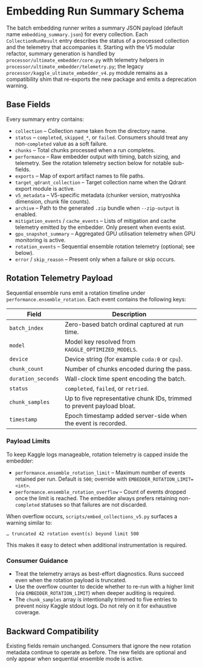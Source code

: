 # Embedding Run Summary Schema

The batch embedding runner writes a summary JSON payload (default name `embedding_summary.json`) for every collection. Each `CollectionRunResult` entry describes the status of a processed collection and the telemetry that accompanies it. Starting with the V5 modular refactor, summary generation is handled by `processor/ultimate_embedder/core.py` with telemetry helpers in `processor/ultimate_embedder/telemetry.py`; the legacy `processor/kaggle_ultimate_embedder_v4.py` module remains as a compatibility shim that re-exports the new package and emits a deprecation warning.

## Base Fields

Every summary entry contains:

- `collection` – Collection name taken from the directory name.
- `status` – `completed`, `skipped_*`, or `failed`. Consumers should treat any non-`completed` value as a soft failure.
- `chunks` – Total chunks processed when a run completes.
- `performance` – Raw embedder output with timing, batch sizing, and telemetry. See the rotation telemetry section below for notable sub-fields.
- `exports` – Map of export artifact names to file paths.
- `target_qdrant_collection` – Target collection name when the Qdrant export module is active.
- `v5_metadata` – V5-specific metadata (chunker version, matryoshka dimension, chunk file counts).
- `archive` – Path to the generated `.zip` bundle when `--zip-output` is enabled.
- `mitigation_events` / `cache_events` – Lists of mitigation and cache telemetry emitted by the embedder. Only present when events exist.
- `gpu_snapshot_summary` – Aggregated GPU utilisation telemetry when GPU monitoring is active.
- `rotation_events` – Sequential ensemble rotation telemetry (optional; see below).
- `error` / `skip_reason` – Present only when a failure or skip occurs.

## Rotation Telemetry Payload

Sequential ensemble runs emit a rotation timeline under `performance.ensemble_rotation`. Each event contains the following keys:

| Field | Description |
| --- | --- |
| `batch_index` | Zero-based batch ordinal captured at run time. |
| `model` | Model key resolved from `KAGGLE_OPTIMIZED_MODELS`. |
| `device` | Device string (for example `cuda:0` or `cpu`). |
| `chunk_count` | Number of chunks encoded during the pass. |
| `duration_seconds` | Wall-clock time spent encoding the batch. |
| `status` | `completed`, `failed`, or `retried`. |
| `chunk_samples` | Up to five representative chunk IDs, trimmed to prevent payload bloat. |
| `timestamp` | Epoch timestamp added server-side when the event is recorded. |

### Payload Limits

To keep Kaggle logs manageable, rotation telemetry is capped inside the embedder:

- `performance.ensemble_rotation_limit` – Maximum number of events retained per run. Default is `500`; override with `EMBEDDER_ROTATION_LIMIT=<int>`.
- `performance.ensemble_rotation_overflow` – Count of events dropped once the limit is reached. The embedder always prefers retaining non-`completed` statuses so that failures are not discarded.

When overflow occurs, `scripts/embed_collections_v5.py` surfaces a warning similar to:

```
… truncated 42 rotation event(s) beyond limit 500
```

This makes it easy to detect when additional instrumentation is required.

### Consumer Guidance

- Treat the telemetry arrays as best-effort diagnostics. Runs succeed even when the rotation payload is truncated.
- Use the overflow counter to decide whether to re-run with a higher limit (via `EMBEDDER_ROTATION_LIMIT`) when deeper auditing is required.
- The `chunk_samples` array is intentionally trimmed to five entries to prevent noisy Kaggle stdout logs. Do not rely on it for exhaustive coverage.

## Backward Compatibility

Existing fields remain unchanged. Consumers that ignore the new rotation metadata continue to operate as before. The new fields are optional and only appear when sequential ensemble mode is active.
